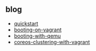 ## blog
- [quickstart](https://coreos.com/os/docs/latest/quickstart.html)
- [booting-on-vagrant](https://coreos.com/os/docs/latest/booting-on-vagrant.html)
- [booting-with-qemu](https://coreos.com/os/docs/latest/booting-with-qemu.html)
- [coreos-clustering-with-vagrant](https://coreos.com/blog/coreos-clustering-with-vagrant)

